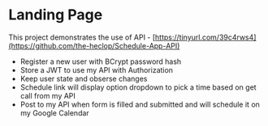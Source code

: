 # Landing Page

This project demonstrates  the use of API - [https://tinyurl.com/39c4rws4](https://github.com/the-heclop/Schedule-App-API)

* Register a new user with BCrypt password hash
* Store a JWT to use my API with Authorization
* Keep user state and obserse changes
* Schedule link will display option dropdown to pick a time based on get call from my API
* Post to my API when form is filled and submitted and will schedule it on my Google Calendar
